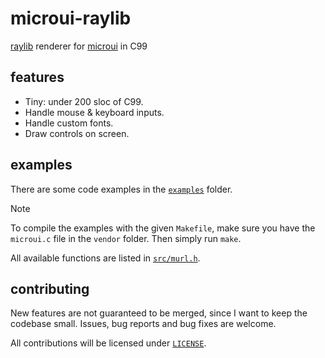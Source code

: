 # microui-raylib

[raylib][raylib] renderer for [microui][microui] in C99

## features

- Tiny: under 200 sloc of C99.
- Handle mouse & keyboard inputs.
- Handle custom fonts.
- Draw controls on screen.

## examples

There are some code examples in the [`examples`](examples) folder.

> [!NOTE]
> To compile the examples with the given `Makefile`, make sure you have the
> `microui.c` file in the `vendor` folder. Then simply run `make`.

All available functions are listed in [`src/murl.h`](src/murl.h).

## contributing

New features are not guaranteed to be merged, since I want to keep the
codebase small. Issues, bug reports and bug fixes are welcome.

All contributions will be licensed under [`LICENSE`](LICENSE).

[microui]: https://github.com/rxi/microui
[raylib]: https://www.raylib.com
